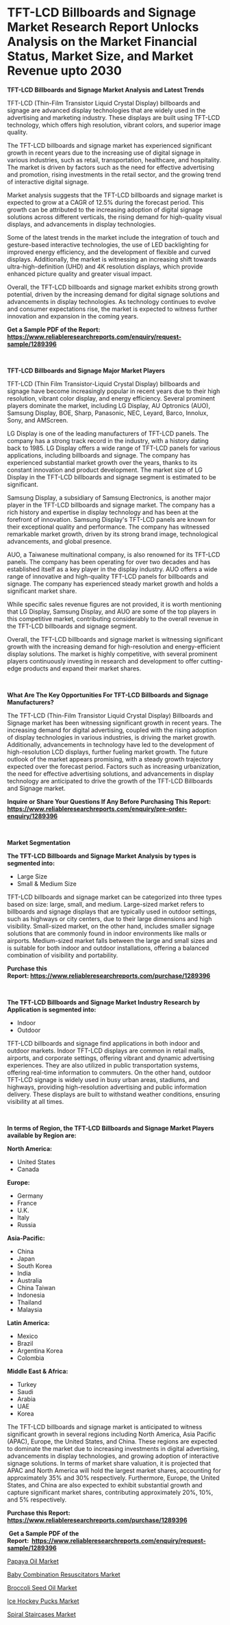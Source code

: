 <p><h1>TFT-LCD Billboards and Signage Market Research Report Unlocks Analysis on the Market Financial Status, Market Size, and Market Revenue upto 2030</h1></p><p><strong>TFT-LCD Billboards and Signage Market Analysis and Latest Trends</strong></p>
<p><p>TFT-LCD (Thin-Film Transistor Liquid Crystal Display) billboards and signage are advanced display technologies that are widely used in the advertising and marketing industry. These displays are built using TFT-LCD technology, which offers high resolution, vibrant colors, and superior image quality.</p><p>The TFT-LCD billboards and signage market has experienced significant growth in recent years due to the increasing use of digital signage in various industries, such as retail, transportation, healthcare, and hospitality. The market is driven by factors such as the need for effective advertising and promotion, rising investments in the retail sector, and the growing trend of interactive digital signage.</p><p>Market analysis suggests that the TFT-LCD billboards and signage market is expected to grow at a CAGR of 12.5% during the forecast period. This growth can be attributed to the increasing adoption of digital signage solutions across different verticals, the rising demand for high-quality visual displays, and advancements in display technologies.</p><p>Some of the latest trends in the market include the integration of touch and gesture-based interactive technologies, the use of LED backlighting for improved energy efficiency, and the development of flexible and curved displays. Additionally, the market is witnessing an increasing shift towards ultra-high-definition (UHD) and 4K resolution displays, which provide enhanced picture quality and greater visual impact.</p><p>Overall, the TFT-LCD billboards and signage market exhibits strong growth potential, driven by the increasing demand for digital signage solutions and advancements in display technologies. As technology continues to evolve and consumer expectations rise, the market is expected to witness further innovation and expansion in the coming years.</p></p>
<p><strong>Get a Sample PDF of the Report:&nbsp; <a href="https://www.reliableresearchreports.com/enquiry/request-sample/1289396">https://www.reliableresearchreports.com/enquiry/request-sample/1289396</a></strong></p>
<p>&nbsp;</p>
<p><strong>TFT-LCD Billboards and Signage Major Market Players</strong></p>
<p><p>TFT-LCD (Thin Film Transistor-Liquid Crystal Display) billboards and signage have become increasingly popular in recent years due to their high resolution, vibrant color display, and energy efficiency. Several prominent players dominate the market, including LG Display, AU Optronics (AUO), Samsung Display, BOE, Sharp, Panasonic, NEC, Leyard, Barco, Innolux, Sony, and AMScreen.</p><p>LG Display is one of the leading manufacturers of TFT-LCD panels. The company has a strong track record in the industry, with a history dating back to 1985. LG Display offers a wide range of TFT-LCD panels for various applications, including billboards and signage. The company has experienced substantial market growth over the years, thanks to its constant innovation and product development. The market size of LG Display in the TFT-LCD billboards and signage segment is estimated to be significant.</p><p>Samsung Display, a subsidiary of Samsung Electronics, is another major player in the TFT-LCD billboards and signage market. The company has a rich history and expertise in display technology and has been at the forefront of innovation. Samsung Display's TFT-LCD panels are known for their exceptional quality and performance. The company has witnessed remarkable market growth, driven by its strong brand image, technological advancements, and global presence.</p><p>AUO, a Taiwanese multinational company, is also renowned for its TFT-LCD panels. The company has been operating for over two decades and has established itself as a key player in the display industry. AUO offers a wide range of innovative and high-quality TFT-LCD panels for billboards and signage. The company has experienced steady market growth and holds a significant market share.</p><p>While specific sales revenue figures are not provided, it is worth mentioning that LG Display, Samsung Display, and AUO are some of the top players in this competitive market, contributing considerably to the overall revenue in the TFT-LCD billboards and signage segment.</p><p>Overall, the TFT-LCD billboards and signage market is witnessing significant growth with the increasing demand for high-resolution and energy-efficient display solutions. The market is highly competitive, with several prominent players continuously investing in research and development to offer cutting-edge products and expand their market shares.</p></p>
<p>&nbsp;</p>
<p><strong>What Are The Key Opportunities For TFT-LCD Billboards and Signage Manufacturers?</strong></p>
<p><p>The TFT-LCD (Thin-Film Transistor Liquid Crystal Display) Billboards and Signage market has been witnessing significant growth in recent years. The increasing demand for digital advertising, coupled with the rising adoption of display technologies in various industries, is driving the market growth. Additionally, advancements in technology have led to the development of high-resolution LCD displays, further fueling market growth. The future outlook of the market appears promising, with a steady growth trajectory expected over the forecast period. Factors such as increasing urbanization, the need for effective advertising solutions, and advancements in display technology are anticipated to drive the growth of the TFT-LCD Billboards and Signage market.</p></p>
<p><strong>Inquire or Share Your Questions If Any Before Purchasing This Report: <a href="https://www.reliableresearchreports.com/enquiry/pre-order-enquiry/1289396">https://www.reliableresearchreports.com/enquiry/pre-order-enquiry/1289396</a></strong></p>
<p>&nbsp;</p>
<p><strong>Market Segmentation</strong></p>
<p><strong>The TFT-LCD Billboards and Signage Market Analysis by types is segmented into:</strong></p>
<p><ul><li>Large Size</li><li>Small & Medium Size</li></ul></p>
<p><p>TFT-LCD billboards and signage market can be categorized into three types based on size: large, small, and medium. Large-sized market refers to billboards and signage displays that are typically used in outdoor settings, such as highways or city centers, due to their large dimensions and high visibility. Small-sized market, on the other hand, includes smaller signage solutions that are commonly found in indoor environments like malls or airports. Medium-sized market falls between the large and small sizes and is suitable for both indoor and outdoor installations, offering a balanced combination of visibility and portability.</p></p>
<p><strong>Purchase this Report:&nbsp;<a href="https://www.reliableresearchreports.com/purchase/1289396">https://www.reliableresearchreports.com/purchase/1289396</a></strong></p>
<p>&nbsp;</p>
<p><strong>The TFT-LCD Billboards and Signage Market Industry Research by Application is segmented into:</strong></p>
<p><ul><li>Indoor</li><li>Outdoor</li></ul></p>
<p><p>TFT-LCD billboards and signage find applications in both indoor and outdoor markets. Indoor TFT-LCD displays are common in retail malls, airports, and corporate settings, offering vibrant and dynamic advertising experiences. They are also utilized in public transportation systems, offering real-time information to commuters. On the other hand, outdoor TFT-LCD signage is widely used in busy urban areas, stadiums, and highways, providing high-resolution advertising and public information delivery. These displays are built to withstand weather conditions, ensuring visibility at all times.</p></p>
<p>&nbsp;</p>
<p><strong>In terms of Region, the TFT-LCD Billboards and Signage Market Players available by Region are:</strong></p>
<p>
    <p> <strong> North America: </strong>
        <ul>
            <li>United States</li>
            <li>Canada</li>
        </ul>
        </p> 
    <p> <strong> Europe: </strong>
        <ul>
            <li>Germany</li>
            <li>France</li>
            <li>U.K.</li>
            <li>Italy</li>
            <li>Russia</li>
        </ul>
        </p> 
    <p> <strong> Asia-Pacific: </strong>
        <ul>
            <li>China</li>
            <li>Japan</li>
            <li>South Korea</li>
            <li>India</li>
            <li>Australia</li>
            <li>China Taiwan</li>
            <li>Indonesia</li>
            <li>Thailand</li>
            <li>Malaysia</li>
        </ul>
        </p> 
    <p> <strong> Latin America: </strong>
        <ul>
            <li>Mexico</li>
            <li>Brazil</li>
            <li>Argentina Korea</li>
            <li>Colombia</li>
        </ul>
        </p> 
    <p> <strong> Middle East & Africa: </strong>
        <ul>
            <li>Turkey</li>
            <li>Saudi</li>
            <li>Arabia</li>
            <li>UAE</li>
            <li>Korea</li>
        </ul>
    </p>
    </p>
<p><p>The TFT-LCD billboards and signage market is anticipated to witness significant growth in several regions including North America, Asia Pacific (APAC), Europe, the United States, and China. These regions are expected to dominate the market due to increasing investments in digital advertising, advancements in display technologies, and growing adoption of interactive signage solutions. In terms of market share valuation, it is projected that APAC and North America will hold the largest market shares, accounting for approximately 35% and 30% respectively. Furthermore, Europe, the United States, and China are also expected to exhibit substantial growth and capture significant market shares, contributing approximately 20%, 10%, and 5% respectively.</p></p>
<p><strong>Purchase this Report: <a href="https://www.reliableresearchreports.com/purchase/1289396">https://www.reliableresearchreports.com/purchase/1289396</a></strong></p>
<p>&nbsp;<strong>Get a Sample PDF of the Report:&nbsp;&nbsp;<a href="https://www.reliableresearchreports.com/enquiry/request-sample/1289396">https://www.reliableresearchreports.com/enquiry/request-sample/1289396</a></strong></p>
<p><strong></strong></p>
<p><p><a href="https://medium.com/@rajuchacharp23/papaya-oil-market-report-reveals-the-latest-trends-and-growth-opportunities-of-this-market-06a3c7e010ef">Papaya Oil Market</a></p><p><a href="https://github.com/maliyahmorrow6654/Market-Research-Report-List-1/blob/main/baby-combination-resuscitators-market.md">Baby Combination Resuscitators Market</a></p><p><a href="https://medium.com/@mahimohanrp23/broccoli-seed-oil-market-research-report-its-history-and-forecast-2023-to-2030-81ab7ce410d7">Broccoli Seed Oil Market</a></p><p><a href="https://www.linkedin.com/pulse/ice-hockey-pucks-market-size-share-amp-trends-analysis-lsj9e/">Ice Hockey Pucks Market</a></p><p><a href="https://www.linkedin.com/pulse/spiral-staircases-market-research-report-unlocks-analysis-fjwhe/">Spiral Staircases Market</a></p></p>